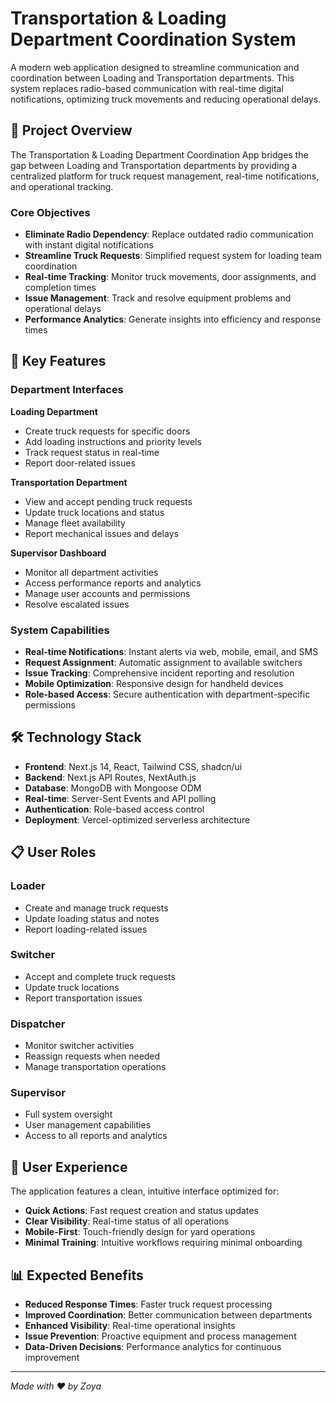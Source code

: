 # Transportation & Loading Department Coordination System

A modern web application designed to streamline communication and coordination between Loading and Transportation departments. This system replaces radio-based communication with real-time digital notifications, optimizing truck movements and reducing operational delays.

## 🚛 Project Overview

The Transportation & Loading Department Coordination App bridges the gap between Loading and Transportation departments by providing a centralized platform for truck request management, real-time notifications, and operational tracking.

### Core Objectives

- **Eliminate Radio Dependency**: Replace outdated radio communication with instant digital notifications
- **Streamline Truck Requests**: Simplified request system for loading team coordination
- **Real-time Tracking**: Monitor truck movements, door assignments, and completion times
- **Issue Management**: Track and resolve equipment problems and operational delays
- **Performance Analytics**: Generate insights into efficiency and response times

## 🎯 Key Features

### Department Interfaces

**Loading Department**
- Create truck requests for specific doors
- Add loading instructions and priority levels
- Track request status in real-time
- Report door-related issues

**Transportation Department**
- View and accept pending truck requests
- Update truck locations and status
- Manage fleet availability
- Report mechanical issues and delays

**Supervisor Dashboard**
- Monitor all department activities
- Access performance reports and analytics
- Manage user accounts and permissions
- Resolve escalated issues

### System Capabilities

- **Real-time Notifications**: Instant alerts via web, mobile, email, and SMS
- **Request Assignment**: Automatic assignment to available switchers
- **Issue Tracking**: Comprehensive incident reporting and resolution
- **Mobile Optimization**: Responsive design for handheld devices
- **Role-based Access**: Secure authentication with department-specific permissions

## 🛠 Technology Stack

- **Frontend**: Next.js 14, React, Tailwind CSS, shadcn/ui
- **Backend**: Next.js API Routes, NextAuth.js
- **Database**: MongoDB with Mongoose ODM
- **Real-time**: Server-Sent Events and API polling
- **Authentication**: Role-based access control
- **Deployment**: Vercel-optimized serverless architecture

## 📋 User Roles

### Loader
- Create and manage truck requests
- Update loading status and notes
- Report loading-related issues

### Switcher
- Accept and complete truck requests
- Update truck locations
- Report transportation issues

### Dispatcher
- Monitor switcher activities
- Reassign requests when needed
- Manage transportation operations

### Supervisor
- Full system oversight
- User management capabilities
- Access to all reports and analytics

## 🎨 User Experience

The application features a clean, intuitive interface optimized for:
- **Quick Actions**: Fast request creation and status updates
- **Clear Visibility**: Real-time status of all operations
- **Mobile-First**: Touch-friendly design for yard operations
- **Minimal Training**: Intuitive workflows requiring minimal onboarding

## 📊 Expected Benefits

- **Reduced Response Times**: Faster truck request processing
- **Improved Coordination**: Better communication between departments
- **Enhanced Visibility**: Real-time operational insights
- **Issue Prevention**: Proactive equipment and process management
- **Data-Driven Decisions**: Performance analytics for continuous improvement

---

*Made with ❤️ by Zoya*
